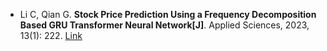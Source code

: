 * Li C, Qian G. <b>Stock Price Prediction Using a Frequency Decomposition Based GRU Transformer Neural Network[J]</b>. Applied Sciences, 2023, 13(1): 222. [Link](https://www.mdpi.com/2076-3417/13/1/222)
